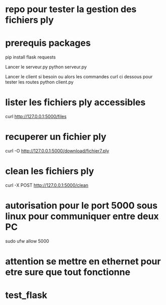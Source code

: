 # repo pour tester la gestion des fichiers ply

# prerequis packages
pip install flask requests

Lancer le serveur.py
python serveur.py

Lancer le client si besoin ou alors les commandes curl ci dessous pour tester les routes
python client.py





# lister les fichiers ply accessibles
curl http://127.0.0.1:5000/files

# recuperer un fichier ply
curl -O http://127.0.0.1:5000/download/fichier7.ply

# clean les fichiers ply
curl -X POST http://127.0.0.1:5000/clean

# autorisation pour le port 5000 sous linux pour communiquer entre deux PC
sudo ufw allow 5000 
# attention se mettre en ethernet pour etre sure que tout fonctionne

# test_flask
